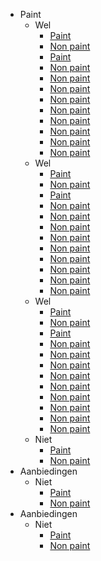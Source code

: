 - Paint
    - Wel
        - [Paint](/Paint)
        - [Non paint](/Non-paint)
        - [Paint](/Paint)
        - [Non paint](/Non-paint)
        - [Non paint](/Non-paint)
        - [Non paint](/Non-paint)
        - [Non paint](/Non-paint)
        - [Non paint](/Non-paint)
        - [Non paint](/Non-paint)
        - [Non paint](/Non-paint)
        - [Non paint](/Non-paint)
        - [Non paint](/Non-paint)
    - Wel
        - [Paint](/Paint)
        - [Non paint](/Non-paint)
        - [Paint](/Paint)
        - [Non paint](/Non-paint)
        - [Non paint](/Non-paint)
        - [Non paint](/Non-paint)
        - [Non paint](/Non-paint)
        - [Non paint](/Non-paint)
        - [Non paint](/Non-paint)
        - [Non paint](/Non-paint)
        - [Non paint](/Non-paint)
        - [Non paint](/Non-paint)
    - Wel
        - [Paint](/Paint)
        - [Non paint](/Non-paint)
        - [Paint](/Paint)
        - [Non paint](/Non-paint)
        - [Non paint](/Non-paint)
        - [Non paint](/Non-paint)
        - [Non paint](/Non-paint)
        - [Non paint](/Non-paint)
        - [Non paint](/Non-paint)
        - [Non paint](/Non-paint)
        - [Non paint](/Non-paint)
        - [Non paint](/Non-paint)
    - Niet
        - [Paint](/Paint)
        - [Non paint](/Non-paint)
- Aanbiedingen
    - Niet
        - [Paint](/Paint)
        - [Non paint](/Non-paint)
- Aanbiedingen
    - Niet
        - [Paint](/Paint)
        - [Non paint](/Non-paint)
